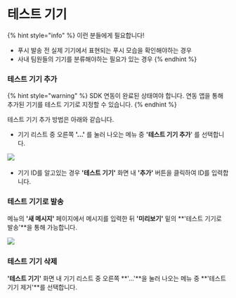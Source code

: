 # 테스트 기기

{% hint style="info" %}
이런 분들에게 필요합니다!

* 푸시 발송 전 실제 기기에서 표현되는 푸시 모습을 확인해야하는 경우
* 사내 팀원들의 기기를 분류해야하는 필요가 있는 경우
{% endhint %}

### 테스트 기기 추가

{% hint style="warning" %}
SDK 연동이 완료된 상태여야 합니다. 연동 앱을 통해 추가된 기기를 테스트 기기로 지정할 수 있습니다.&#x20;
{% endhint %}

테스트 기기 추가 방법은 아래와 같습니다.

* 기기 리스트 중 오른쪽 **'...'** 를 눌러 나오는 메뉴 중 **'테스트 기기 추가**' 를 선택합니다.

![](<../.gitbook/assets/스크린샷 2022-06-03 오후 5.24.38.png>)

* 기기 ID를 알고있는 경우 **'테스트 기기'** 화면 내 **'추가'** 버튼을 클릭하여 ID를 입력합니다.

### 테스트 기기로 발송

메뉴의 **'새 메시지'** 페이지에서 메시지를 입력한 뒤 **'미리보기'** 밑의 **'테스트 기기로 발송'**을 통해 가능합니다.

![](<../.gitbook/assets/스크린샷 2022-06-03 오후 5.15.00 (1).png>)

### 테스트 기기 삭제

**'테스트 기기'** 화면 내 기기 리스트 중 오른쪽 **'...'**을 눌러 나오는 메뉴 중 **'테스트 기기 제거'**를 선택합니다.
